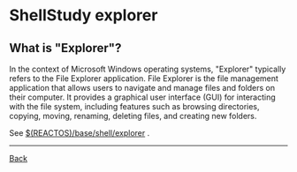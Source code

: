 # ShellStudy explorer

## What is "Explorer"?

In the context of Microsoft Windows operating systems, "Explorer" typically refers
to the File Explorer application. File Explorer is the file management application
that allows users to navigate and manage files and folders on their computer. It
provides a graphical user interface (GUI) for interacting with the file system,
including features such as browsing directories, copying, moving, renaming,
deleting files, and creating new folders.

See [$(REACTOS)/base/shell/explorer](https://github.com/reactos/reactos/tree/master/base/shell/explorer) .

---

[Back](../README.md)
